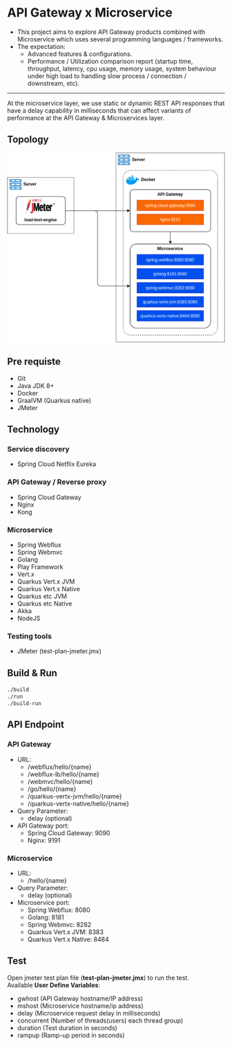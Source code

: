 # API Gateway x Microservice
- This project aims to explore API Gateway products combined with Microservice which uses several programming languages / frameworks.
- The expectation:
  - Advanced features & configurations.
  - Performance / Utilization comparison report (startup time, throughput, latency, cpu usage, memory usage, system behaviour under high load to handling slow process / connection / downstream, etc).
---
At the microservice layer, we use static or dynamic REST API responses that have a delay capability in milliseconds that can affect variants of performance at the API Gateway & Microservices layer.

## Topology
![Topology](docs/topology.png)

## Pre requiste
- Git
- Java JDK 8+
- Docker
- GraalVM (Quarkus native)
- JMeter

## Technology
### Service discovery
- Spring Cloud Netflix Eureka

### API Gateway / Reverse proxy
- Spring Cloud Gateway
- Nginx
- Kong

### Microservice
- Spring Webflux
- Spring Webmvc
- Golang
- Play Framework
- Vert.x
- Quarkus Vert.x JVM
- Quarkus Vert.x Native
- Quarkus etc JVM
- Quarkus etc Native
- Akka
- NodeJS

### Testing tools
- JMeter (test-plan-jmeter.jmx)

## Build & Run
```shell script
./build
./run
./build-run
```

## API Endpoint

### API Gateway
 - URL: 
    - /webflux/hello/{name}
    - /webflux-lb/hello/{name}
    - /webmvc/hello/{name}
    - /go/hello/{name}
    - /quarkus-vertx-jvm/hello/{name}
    - /quarkus-vertx-native/hello/{name}
 - Query Parameter:
    - delay (optional)
 - API Gateway port:
    - Spring Cloud Gateway: 9090
    - Nginx: 9191

### Microservice
 - URL: 
    - /hello/{name}
 - Query Parameter:
    - delay (optional)
 - Microservice port:
    - Spring Webflux: 8080
    - Golang: 8181
    - Spring Webmvc: 8282
    - Quarkus Vert.x JVM: 8383
    - Quarkus Vert.x Native: 8484

## Test
Open jmeter test plan file (<b>test-plan-jmeter.jmx</b>) to run the test.<br/>
Available <b>User Define Variables</b>:
- gwhost (API Gateway hostname/IP address)
- mshost (Microservice hostname/ip address)
- delay (Microservice request delay in milliseconds)
- concurrent (Number of threads(users) each thread group)
- duration (Test duration in seconds)
- rampup (Ramp-up period in seconds)
